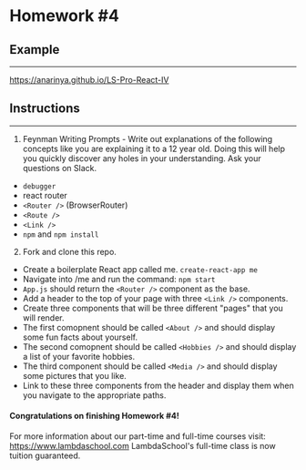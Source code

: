 # Homework #4

## Example
---
https://anarinya.github.io/LS-Pro-React-IV

## Instructions
---
1. Feynman Writing Prompts - Write out explanations of the following concepts like you are explaining it to a 12 year old.  Doing this will help you quickly discover any holes in your understanding.  Ask your questions on Slack.

  * `debugger`
  * react router
  * `<Router />` (BrowserRouter)
  * `<Route />`
  * `<Link />`
  * `npm` and `npm install`


2. Fork and clone this repo.

  * Create a boilerplate React app called me. `create-react-app me`
  * Navigate into /me and run the command: `npm start`
  * `App.js` should return the `<Router />` component as the base.
  * Add a header to the top of your page with three `<Link />` components.
  * Create three components that will be three different "pages" that you will render.
  * The first comopnent should be called `<About />` and should display some fun facts about yourself.
  * The second comopnent should be called `<Hobbies />` and should display a list of your favorite hobbies.
  * The third component should be called `<Media />` and should display some pictures that you like.
  * Link to these three components from the header and display them when you navigate to the appropriate paths.



#### Congratulations on finishing Homework #4!

For more information about our part-time and full-time courses visit: https://www.lambdaschool.com
LambdaSchool's full-time class is now tuition guaranteed.  
